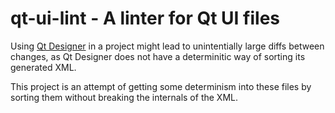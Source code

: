 # qt-ui-lint - A linter for Qt UI files
Using [Qt Designer](https://doc.qt.io/qt-6/qtdesigner-manual.html) in a project might lead to
unintentially large diffs between changes, as Qt Designer does not have a determinitic way of
sorting its generated XML.

This project is an attempt of getting some determinism into these files by sorting them without
breaking the internals of the XML.
